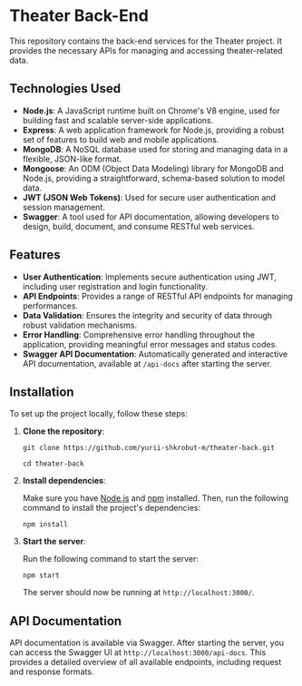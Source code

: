 
# Theater Back-End

This repository contains the back-end services for the Theater project. It provides the necessary APIs for managing and accessing theater-related data.

## Technologies Used

- **Node.js**: A JavaScript runtime built on Chrome's V8 engine, used for building fast and scalable server-side applications.
- **Express**: A web application framework for Node.js, providing a robust set of features to build web and mobile applications.
- **MongoDB**: A NoSQL database used for storing and managing data in a flexible, JSON-like format.
- **Mongoose**: An ODM (Object Data Modeling) library for MongoDB and Node.js, providing a straightforward, schema-based solution to model data.
- **JWT (JSON Web Tokens)**: Used for secure user authentication and session management.
- **Swagger**: A tool used for API documentation, allowing developers to design, build, document, and consume RESTful web services.

## Features

- **User Authentication**: Implements secure authentication using JWT, including user registration and login functionality.
- **API Endpoints**: Provides a range of RESTful API endpoints for managing performances.
- **Data Validation**: Ensures the integrity and security of data through robust validation mechanisms.
- **Error Handling**: Comprehensive error handling throughout the application, providing meaningful error messages and status codes.
- **Swagger API Documentation**: Automatically generated and interactive API documentation, available at `/api-docs` after starting the server.

## Installation

To set up the project locally, follow these steps:

1. **Clone the repository**:

   `git clone https://github.com/yurii-shkrobut-m/theater-back.git`

   `cd theater-back`

2. **Install dependencies**:

   Make sure you have [Node.js](https://nodejs.org/) and [npm](https://www.npmjs.com/) installed. Then, run the following command to install the project's dependencies:

   `npm install`

3. **Start the server**:

   Run the following command to start the server:

   `npm start`

   The server should now be running at `http://localhost:3000/`.

## API Documentation

API documentation is available via Swagger. After starting the server, you can access the Swagger UI at `http://localhost:3000/api-docs`. This provides a detailed overview of all available endpoints, including request and response formats.
